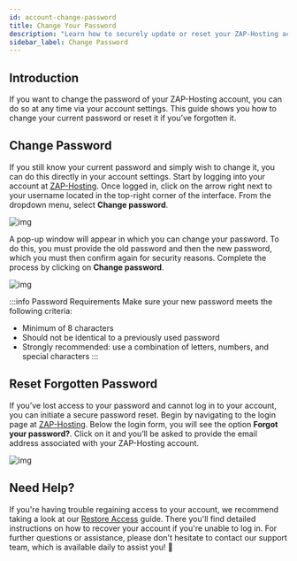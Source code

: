 ```yaml
---
id: account-change-password
title: Change Your Password
description: "Learn how to securely update or reset your ZAP-Hosting account password to protect your access and maintain account security → Learn more now"
sidebar_label: Change Password
---
```


## Introduction

If you want to change the password of your ZAP-Hosting account, you can do so at any time via your account settings. This guide shows you how to change your current password or reset it if you’ve forgotten it.

## Change Password

If you still know your current password and simply wish to change it, you can do this directly in your account settings. Start by logging into your account at [ZAP-Hosting](https://zap-hosting.com). Once logged in, click on the arrow right next to your username located in the top-right corner of the interface. From the dropdown menu, select **Change password**.

![img](https://screensaver01.zap-hosting.com/index.php/s/HYswDxoCDpNwkXs/preview)

A pop-up window will appear in which you can change your password. To do this, you must provide the old password and then the new password, which you must then confirm again for security reasons. Complete the process by clicking on **Change password**.

![img](https://screensaver01.zap-hosting.com/index.php/s/3SoBqySx9fm7iRP/preview)

:::info Password Requirements
Make sure your new password meets the following criteria:
- Minimum of 8 characters
- Should not be identical to a previously used password
- Strongly recommended: use a combination of letters, numbers, and special characters
:::



## Reset Forgotten Password

If you’ve lost access to your password and cannot log in to your account, you can initiate a secure password reset. Begin by navigating to the login page at [ZAP-Hosting](https://zap-hosting.com/en/customer/login/). Below the login form, you will see the option **Forgot your password?**. Click on it and you’ll be asked to provide the email address associated with your ZAP-Hosting account.

![img](https://screensaver01.zap-hosting.com/index.php/s/oYrXHdGAayb9am9/preview)




## Need Help?

If you're having trouble regaining access to your account, we recommend taking a look at our [Restore Access](account-restore-access) guide. There you'll find detailed instructions on how to recover your account if you're unable to log in. For further questions or assistance, please don't hesitate to contact our support team, which is available daily to assist you! 🙂